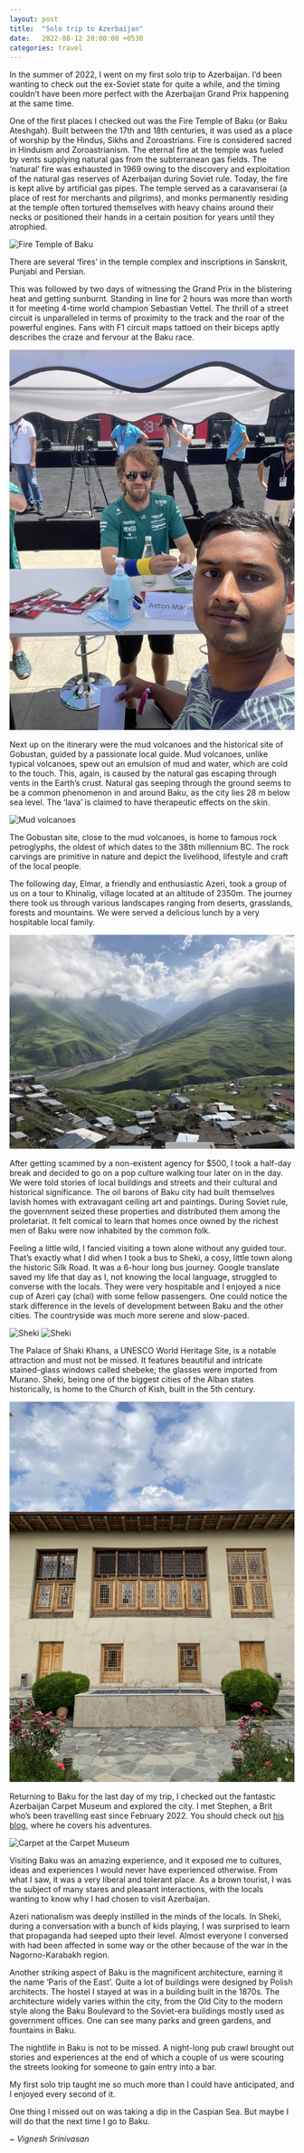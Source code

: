 ```yaml
---
layout: post
title:  "Solo trip to Azerbaijan"
date:   2022-08-12 20:00:00 +0530
categories: travel
---
```

In the summer of 2022, I went on my first solo trip to Azerbaijan. I’d been wanting to check out the ex-Soviet state for quite a while, and the timing couldn’t have been more perfect with the Azerbaijan Grand Prix happening at the same time.

One of the first places I checked out was the Fire Temple of Baku (or Baku Ateshgah). Built between the 17th and 18th centuries, it was used as a place of worship by the Hindus, Sikhs and Zoroastrians. Fire is considered sacred in Hinduism and Zoroastrianism. The eternal fire at the temple was fueled by vents supplying natural gas from the subterranean gas fields. The ‘natural’ fire was exhausted in 1969 owing to the discovery and exploitation of the natural gas reserves of Azerbaijan during Soviet rule. Today, the fire is kept alive by artificial gas pipes. The temple served as a caravanserai (a place of rest for merchants and pilgrims), and monks permanently residing at the temple often tortured themselves with heavy chains around their necks or positioned their hands in a certain position for years until they atrophied.

![Fire Temple of Baku](_site/assets/baku/IMG_6182.JPG)

There are several ‘fires’ in the temple complex and inscriptions in Sanskrit, Punjabi and Persian.

This was followed by two days of witnessing the Grand Prix in the blistering heat and getting sunburnt. Standing in line for 2 hours was more than worth it for meeting 4-time world champion Sebastian Vettel. The thrill of a street circuit is unparalleled in terms of proximity to the track and the roar of the powerful engines. Fans with F1 circuit maps tattoed on their biceps aptly describes the craze and fervour at the Baku race.

![Meeting Seb :D](_site/assets/baku/IMG_6354.JPG)

Next up on the itinerary were the mud volcanoes and the historical site of Gobustan, guided by a passionate local guide. Mud volcanoes, unlike typical volcanoes, spew out an emulsion of mud and water, which are cold to the touch. This, again, is caused by the natural gas escaping through vents in the Earth’s crust. Natural gas seeping through the ground seems to be a common phenomenon in and around Baku, as the city lies 28 m below sea level. The ‘lava’ is claimed to have therapeutic effects on the skin.

![Mud volcanoes](_site/assets/baku/IMG_6493.JPG)

The Gobustan site, close to the mud volcanoes, is home to famous rock petroglyphs, the oldest of which dates to the 38th millennium BC. The rock carvings are primitive in nature and depict the livelihood, lifestyle and craft of the local people.

The following day, Elmar, a friendly and enthusiastic Azeri, took a group of us on a tour to Khinalig, village located at an altitude of 2350m. The journey there took us through various landscapes ranging from deserts, grasslands, forests and mountains. We were served a delicious lunch by a very hospitable local family.

![Khinalig](_site/assets/baku/IMG_5269.jpg)

After getting scammed by a non-existent agency for $500, I took a half-day break and decided to go on a pop culture walking tour later on in the day. We were told stories of local buildings and streets and their cultural and historical significance. The oil barons of Baku city had built themselves lavish homes with extravagant ceiling art and paintings. During Soviet rule, the government seized these properties and distributed them among the proletariat. It felt comical to learn that homes once owned by the richest men of Baku were now inhabited by the common folk.

Feeling a little wild, I fancied visiting a town alone without any guided tour. That’s exactly what I did when I took a bus to Sheki, a cosy, little town along the historic Silk Road. It was a 6-hour long bus journey. Google translate saved my life that day as I, not knowing the local language, struggled to converse with the locals. They were very hospitable and I enjoyed a nice cup of Azeri çay (chai) with some fellow passengers. One could notice the stark difference in the levels of development between Baku and the other cities. The countryside was much more serene and slow-paced.

![Sheki](_site/assets/baku/IMG_6898.JPG)
![Sheki](_site/assets/baku/IMG_6901.JPG)

The Palace of Shaki Khans, a UNESCO World Heritage Site, is a notable attraction and must not be missed. It features beautiful and intricate stained-glass windows called shebeke; the glasses were imported from Murano. Sheki, being one of the biggest cities of the Alban states historically, is home to the Church of Kish, built in the 5th century.

![Palace of Sheki Khans](_site/assets/baku/IMG_6902.JPG)

Returning to Baku for the last day of my trip, I checked out the fantastic Azerbaijan Carpet Museum and explored the city. I met Stephen, a Brit who’s been travelling east since February 2022. You should check out [his blog](https://stephenlefanu.wordpress.com), where he covers his adventures.

![Carpet at the Carpet Museum](_site/assets/baku/IMG_7001.JPG)

Visiting Baku was an amazing experience, and it exposed me to cultures, ideas and experiences I would never have experienced otherwise. From what I saw, it was a very liberal and tolerant place. As a brown tourist, I was the subject of many stares and pleasant interactions, with the locals wanting to know why I had chosen to visit Azerbaijan.

Azeri nationalism was deeply instilled in the minds of the locals. In Sheki, during a conversation with a bunch of kids playing, I was surprised to learn that propaganda had seeped upto their level. Almost everyone I conversed with had been affected in some way or the other because of the war in the Nagorno-Karabakh region.

Another striking aspect of Baku is the magnificent architecture, earning it the name ‘Paris of the East’. Quite a lot of buildings were designed by Polish architects. The hostel I stayed at was in a building built in the 1870s. The architecture widely varies within the city, from the Old City to the modern style along the Baku Boulevard to the Soviet-era buildings mostly used as government offices. One can see many parks and green gardens, and fountains in Baku.

The nightlife in Baku is not to be missed. A night-long pub crawl brought out stories and experiences at the end of which a couple of us were scouring the streets looking for someone to gain entry into a bar.

My first solo trip taught me so much more than I could have anticipated, and I enjoyed every second of it.

One thing I missed out on was taking a dip in the Caspian Sea. But maybe I will do that the next time I go to Baku.

*~ Vignesh Srinivasan*